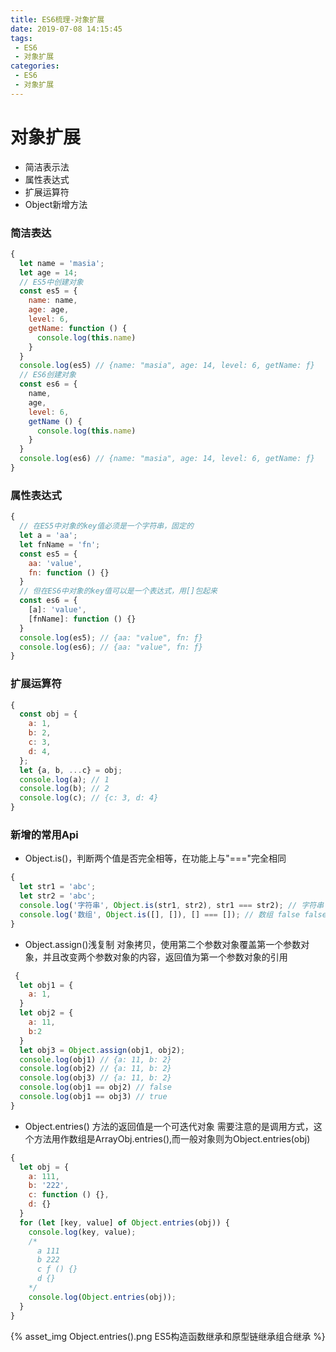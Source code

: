 ```yaml
---
title: ES6梳理-对象扩展
date: 2019-07-08 14:15:45
tags: 
 - ES6
 - 对象扩展
categories: 
 - ES6
 - 对象扩展
---
```

# 对象扩展
+ 简洁表示法
+ 属性表达式
+ 扩展运算符
+ Object新增方法
<!-- more -->
### 简洁表达
```javascript
{
  let name = 'masia';
  let age = 14;
  // ES5中创建对象
  const es5 = {
    name: name,
    age: age,
    level: 6,
    getName: function () {
      console.log(this.name)
    }
  }
  console.log(es5) // {name: "masia", age: 14, level: 6, getName: ƒ}
  // ES6创建对象
  const es6 = {
    name,
    age,
    level: 6,
    getName () {
      console.log(this.name)
    }
  }
  console.log(es6) // {name: "masia", age: 14, level: 6, getName: ƒ}
}
```
### 属性表达式
```javascript
{
  // 在ES5中对象的key值必须是一个字符串，固定的
  let a = 'aa';
  let fnName = 'fn';
  const es5 = {
    aa: 'value',
    fn: function () {}
  }
  // 但在ES6中对象的key值可以是一个表达式，用[]包起来
  const es6 = {
    [a]: 'value',
    [fnName]: function () {}
  }
  console.log(es5); // {aa: "value", fn: ƒ}
  console.log(es6); // {aa: "value", fn: ƒ}
}
```
### 扩展运算符
```javascript
{
  const obj = {
    a: 1, 
    b: 2,
    c: 3,
    d: 4,
  };
  let {a, b, ...c} = obj;
  console.log(a); // 1
  console.log(b); // 2
  console.log(c); // {c: 3, d: 4}
}
```
### 新增的常用Api
+ Object.is()，判断两个值是否完全相等，在功能上与"==="完全相同
```javascript
{
  let str1 = 'abc';
  let str2 = 'abc';
  console.log('字符串', Object.is(str1, str2), str1 === str2); // 字符串 true true
  console.log('数组', Object.is([], []), [] === []); // 数组 false false
}
```
+ Object.assign()浅复制
对象拷贝，使用第二个参数对象覆盖第一个参数对象，并且改变两个参数对象的内容，返回值为第一个参数对象的引用
```javascript
 {
  let obj1 = {
    a: 1,
  }
  let obj2 = {
    a: 11,
    b:2
  }
  let obj3 = Object.assign(obj1, obj2);
  console.log(obj1) // {a: 11, b: 2}
  console.log(obj2) // {a: 11, b: 2}
  console.log(obj3) // {a: 11, b: 2}
  console.log(obj1 == obj2) // false
  console.log(obj1 == obj3) // true
}
```
+ Object.entries()
方法的返回值是一个可迭代对象
需要注意的是调用方式，这个方法用作数组是ArrayObj.entries(),而一般对象则为Object.entries(obj)
```javascript
{
  let obj = {
    a: 111,
    b: '222',
    c: function () {},
    d: {}
  }
  for (let [key, value] of Object.entries(obj)) {
    console.log(key, value);
    /*
      a 111
      b 222
      c ƒ () {}
      d {}
    */
    console.log(Object.entries(obj));
  }
}
```
{% asset_img Object.entries().png ES5构造函数继承和原型链继承组合继承 %}
